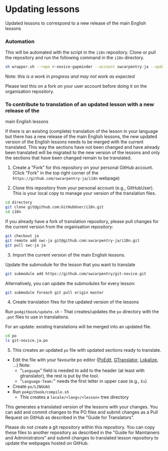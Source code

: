 # Updating lessons

Updated lessons to correspond to a new release of the main English lessons

### Automation

This will be automated with the script in the `i18n` repository. Clone or pull 
the repository and run the following command in the `i18n` directory.

```bash
sh wrapper.sh --repo r-novice-gapminder --account swcarpentry-ja --update
```

Note: *this is a work in progress and may not work as expected*

Please test this on a fork on your user account before doing it on the
organisation repository.

### To contribute to translation of an updated lesson with a new release of the
 main English lessons

If there is an existing (complete) translation of the lesson in your
language but there has a new release of the main English lessons,
the new updated version of the English lessons needs to be merged with 
the current translated. This way the sections have not been changed and
have already been translated will be migrated to the new version of the
lessons and only the sections that have been changed remain to be translated.

1. Create a "Fork" for this repository on your personal GitHub account.
(Click "Fork" in the top right corner of the
`https://github.com/swcarpentry-ja/i18n` webpage)

2. Clone this repository from your personal account (e.g., GitHubUser). This is
 your local copy to manage your version of the translation files.

```bash
cd directory
git clone git@github.com:GitHubUser/i18n.git
cd i18n
```

If you already have a fork of translation repository, please pull changes
for the current version from the organisation repository:

```bash
git checkout ja
git remote add swc-ja git@github.com:swcarpentry-ja/i18n.git
git pull swc-ja ja
```

3. Import the current version of the main English lessons.

Update the submodule for the lesson that you want to translate

```bash
git submodule add https://github.com/swcarpentry/git-novice.git
```

Alternatively, you can update the submodules for every lesson:

```bash
git submodule foreach git pull origin master
```

4. Create translation files for the updated version of the lessons

Run `po4gitbook/update.sh` - That creates/updates the `po` directory
with the `.pot` files to use in translations.

For an update: existing translations will be merged into an updated file.
```bash
cd po
ls git-novice.ja.po
```

5. This creates an updated `po` file with updated sections ready to translate.


 - Edit the file with your favourite po editor
([PoEdit](http://www.poedit.net),
[GTranslator](https://wiki.gnome.org/Apps/Gtranslator),
[Lokalize](https://userbase.kde.org/Lokalize), ...)
   Note:
    - "`Language`" field is needed to add to the header
      (at least with gtranslator), the rest is put by the tool.
    - "`Language-Team:`" needs the first letter in upper case (e.g., `Es`)
 - Create `po/LINGUAS`
 - Run `po4gitbook/compile.sh`
   - This creates a `locale/<lang>/<lesson>` tree directory

This generates a translated version of the lessons with your changes.
You can add and commit changes to the PO files and submit changes as
a Pull Request on GitHub as described in the "Guide for Translators".

Please do not create a git repository within this repository.
You can copy these files to another repository as described in the
"Guide for Maintainers and Administrators" and submit changes to translated
lesson repository to update the webpages hosted on GitHub.
